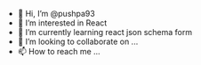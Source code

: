 - 👋 Hi, I’m @pushpa93
- 👀 I’m interested in React
- 🌱 I’m currently learning react json schema form
- 💞️ I’m looking to collaborate on ...
- 📫 How to reach me ...

<!---
pushpa93/pushpa93 is a ✨ special ✨ repository because its `README.md` (this file) appears on your GitHub profile.
You can click the Preview link to take a look at your changes.
--->
